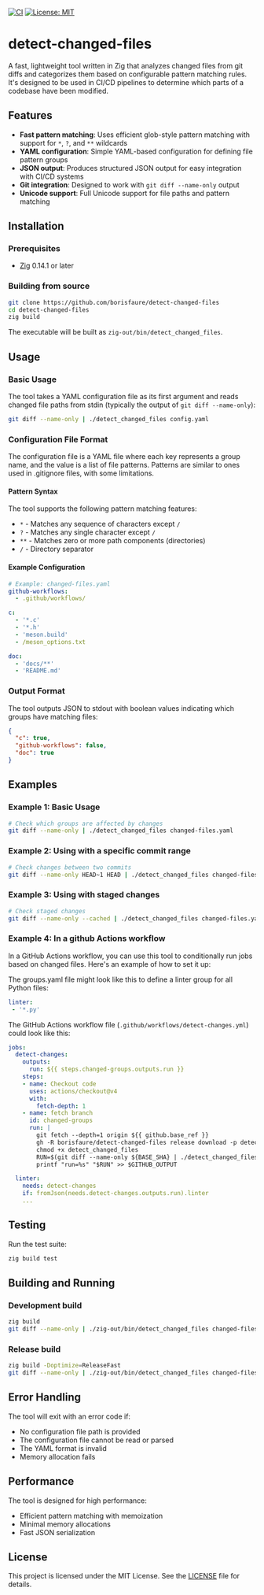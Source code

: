 [![CI](https://github.com/borisfaure/detect-changed-files/actions/workflows/build-and-test.yaml/badge.svg)](https://github.com/borisfaure/detect-changed-files/actions/workflows/build-and-test.yaml)
[![License: MIT](https://img.shields.io/badge/License-MIT-yellow.svg)](LICENSE)

# detect-changed-files

A fast, lightweight tool written in Zig that analyzes changed files from git diffs and categorizes them based on configurable pattern matching rules. It's designed to be used in CI/CD pipelines to determine which parts of a codebase have been modified.

## Features

- **Fast pattern matching**: Uses efficient glob-style pattern matching with support for `*`, `?`, and `**` wildcards
- **YAML configuration**: Simple YAML-based configuration for defining file pattern groups
- **JSON output**: Produces structured JSON output for easy integration with CI/CD systems
- **Git integration**: Designed to work with `git diff --name-only` output
- **Unicode support**: Full Unicode support for file paths and pattern matching

## Installation

### Prerequisites

- [Zig](https://ziglang.org/) 0.14.1 or later

### Building from source

```bash
git clone https://github.com/borisfaure/detect-changed-files
cd detect-changed-files
zig build
```

The executable will be built as `zig-out/bin/detect_changed_files`.

## Usage

### Basic Usage

The tool takes a YAML configuration file as its first argument and reads changed file paths from stdin (typically the output of `git diff --name-only`):

```bash
git diff --name-only | ./detect_changed_files config.yaml
```

### Configuration File Format

The configuration file is a YAML file where each key represents a group name,
and the value is a list of file patterns. Patterns are similar to ones used in
.gitignore files, with some limitations.

#### Pattern Syntax

The tool supports the following pattern matching features:

- `*` - Matches any sequence of characters except `/`
- `?` - Matches any single character except `/`
- `**` - Matches zero or more path components (directories)
- `/` - Directory separator


#### Example Configuration

```yaml
# Example: changed-files.yaml
github-workflows:
  - .github/workflows/

c:
  - '*.c'
  - '*.h'
  - 'meson.build'
  - /meson_options.txt

doc:
  - 'docs/**'
  - 'README.md'
```

### Output Format

The tool outputs JSON to stdout with boolean values indicating which groups have matching files:

```json
{
  "c": true,
  "github-workflows": false,
  "doc": true
}
```

## Examples

### Example 1: Basic Usage

```bash
# Check which groups are affected by changes
git diff --name-only | ./detect_changed_files changed-files.yaml
```

### Example 2: Using with a specific commit range

```bash
# Check changes between two commits
git diff --name-only HEAD~1 HEAD | ./detect_changed_files changed-files.yaml
```

### Example 3: Using with staged changes

```bash
# Check staged changes
git diff --name-only --cached | ./detect_changed_files changed-files.yaml
```

### Example 4: In a github Actions workflow

In a GitHub Actions workflow, you can use this tool to conditionally run jobs
based on changed files. Here's an example of how to set it up:

The groups.yaml file might look like this to define a linter group for all
Python files:
```yaml
linter:
 - '*.py'
```

The GitHub Actions workflow file (`.github/workflows/detect-changes.yml`)
could look like this:
```yaml
jobs:
  detect-changes:
    outputs:
      run: ${{ steps.changed-groups.outputs.run }}
    steps:
    - name: Checkout code
      uses: actions/checkout@v4
      with:
        fetch-depth: 1
    - name: fetch branch
      id: changed-groups
      run: |
        git fetch --depth=1 origin ${{ github.base_ref }}
        gh -R borisfaure/detect-changed-files release download -p detect_changed_files-ubuntu-latest -O detect_changed_files
        chmod +x detect_changed_files
        RUN=$(git diff --name-only ${BASE_SHA} | ./detect_changed_files .groups.yaml)
        printf "run=%s" "$RUN" >> $GITHUB_OUTPUT

  linter:
    needs: detect-changes
    if: fromJson(needs.detect-changes.outputs.run).linter
    ...
```



## Testing

Run the test suite:

```bash
zig build test
```

## Building and Running

### Development build

```bash
zig build
git diff --name-only | ./zig-out/bin/detect_changed_files changed-files.yaml
```

### Release build

```bash
zig build -Doptimize=ReleaseFast
git diff --name-only | ./zig-out/bin/detect_changed_files changed-files.yaml
```


## Error Handling

The tool will exit with an error code if:

- No configuration file path is provided
- The configuration file cannot be read or parsed
- The YAML format is invalid
- Memory allocation fails

## Performance

The tool is designed for high performance:

- Efficient pattern matching with memoization
- Minimal memory allocations
- Fast JSON serialization

## License

This project is licensed under the MIT License. See the [LICENSE](LICENSE)
file for details.

